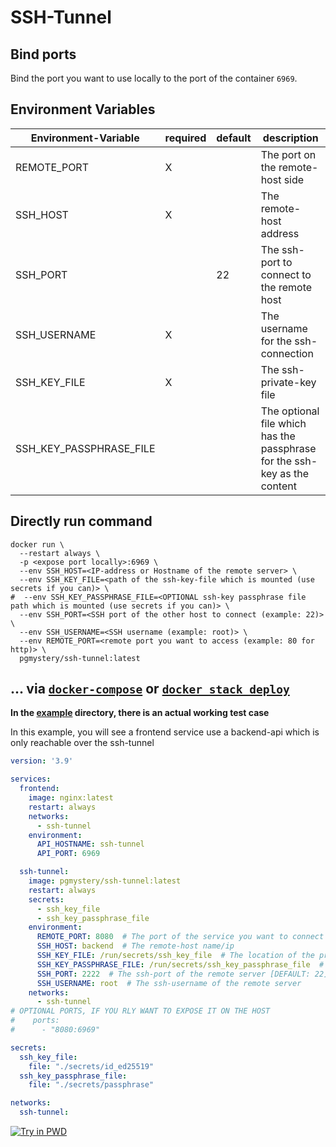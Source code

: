 # SSH-Tunnel

## Bind ports
Bind the port you want to use locally to the port of the container `6969`.

## Environment Variables

| Environment-Variable    | required | default | description                                                               |
|-------------------------|----------|---------|---------------------------------------------------------------------------|
| REMOTE_PORT             | X        |         | The port on the remote-host side                                          |
| SSH_HOST                | X        |         | The remote-host address                                                   |
| SSH_PORT                |          | 22      | The ssh-port to connect to the remote host                                |
| SSH_USERNAME            | X        |         | The username for the ssh-connection                                       |
| SSH_KEY_FILE            | X        |         | The ssh-private-key file                                                  |
| SSH_KEY_PASSPHRASE_FILE |          |         | The optional file which has the passphrase for the ssh-key as the content |


## Directly run command
```shell
docker run \
  --restart always \
  -p <expose port locally>:6969 \
  --env SSH_HOST=<IP-address or Hostname of the remote server> \
  --env SSH_KEY_FILE=<path of the ssh-key-file which is mounted (use secrets if you can)> \
#  --env SSH_KEY_PASSPHRASE_FILE=<OPTIONAL ssh-key passphrase file path which is mounted (use secrets if you can)> \
  --env SSH_PORT=<SSH port of the other host to connect (example: 22)> \
  --env SSH_USERNAME=<SSH username (example: root)> \
  --env REMOTE_PORT=<remote port you want to access (example: 80 for http)> \
  pgmystery/ssh-tunnel:latest
```

## ... via [`docker-compose`](https://github.com/docker/compose) or [`docker stack deploy`](https://docs.docker.com/engine/reference/commandline/stack_deploy/)

**In the [example](example) directory, there is an actual working test case**

In this example, you will see a frontend service use a backend-api which is only reachable over the ssh-tunnel

```yaml
version: '3.9'

services:
  frontend:
    image: nginx:latest
    restart: always
    networks:
      - ssh-tunnel
    environment:
      API_HOSTNAME: ssh-tunnel
      API_PORT: 6969

  ssh-tunnel:
    image: pgmystery/ssh-tunnel:latest
    restart: always
    secrets:
      - ssh_key_file
      - ssh_key_passphrase_file
    environment:
      REMOTE_PORT: 8080  # The port of the service you want to connect
      SSH_HOST: backend  # The remote-host name/ip
      SSH_KEY_FILE: /run/secrets/ssh_key_file  # The location of the private ssh-key file in the container
      SSH_KEY_PASSPHRASE_FILE: /run/secrets/ssh_key_passphrase_file  # The location in the container of the secret-file
      SSH_PORT: 2222  # The ssh-port of the remote server [DEFAULT: 22]
      SSH_USERNAME: root  # The ssh-username of the remote server
    networks:
      - ssh-tunnel
# OPTIONAL PORTS, IF YOU RLY WANT TO EXPOSE IT ON THE HOST
#    ports:
#      - "8080:6969"

secrets:
  ssh_key_file:
    file: "./secrets/id_ed25519"
  ssh_key_passphrase_file:
    file: "./secrets/passphrase"

networks:
  ssh-tunnel:
```

[![Try in PWD](https://github.com/play-with-docker/stacks/raw/cff22438cb4195ace27f9b15784bbb497047afa7/assets/images/button.png)](http://play-with-docker.com?stack=http://play-with-docker.com/?stack=https://raw.githubusercontent.com/pgmystery/ssh-tunnel/main/example/play-with-docker-stack.yml)
